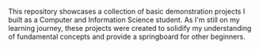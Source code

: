 This repository showcases a collection of basic demonstration projects I built as a Computer and Information Science student.
  As I'm still on my learning journey, these projects were created to solidify my understanding of fundamental concepts
  and provide a springboard for other beginners.
